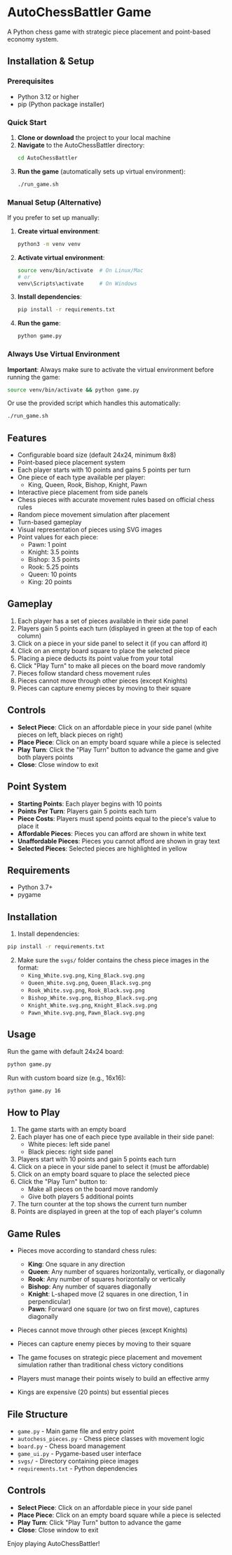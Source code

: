 # AutoChessBattler Game

A Python chess game with strategic piece placement and point-based economy system.

## Installation & Setup

### Prerequisites
- Python 3.12 or higher
- pip (Python package installer)

### Quick Start
1. **Clone or download** the project to your local machine
2. **Navigate** to the AutoChessBattler directory:
   ```bash
   cd AutoChessBattler
   ```
3. **Run the game** (automatically sets up virtual environment):
   ```bash
   ./run_game.sh
   ```

### Manual Setup (Alternative)
If you prefer to set up manually:

1. **Create virtual environment**:
   ```bash
   python3 -m venv venv
   ```

2. **Activate virtual environment**:
   ```bash
   source venv/bin/activate  # On Linux/Mac
   # or
   venv\Scripts\activate     # On Windows
   ```

3. **Install dependencies**:
   ```bash
   pip install -r requirements.txt
   ```

4. **Run the game**:
   ```bash
   python game.py
   ```

### Always Use Virtual Environment
**Important**: Always make sure to activate the virtual environment before running the game:
```bash
source venv/bin/activate && python game.py
```

Or use the provided script which handles this automatically:
```bash
./run_game.sh
```

## Features

- Configurable board size (default 24x24, minimum 8x8)
- Point-based piece placement system
- Each player starts with 10 points and gains 5 points per turn
- One piece of each type available per player:
  - King, Queen, Rook, Bishop, Knight, Pawn
- Interactive piece placement from side panels
- Chess pieces with accurate movement rules based on official chess rules
- Random piece movement simulation after placement
- Turn-based gameplay
- Visual representation of pieces using SVG images
- Point values for each piece:
  - Pawn: 1 point
  - Knight: 3.5 points
  - Bishop: 3.5 points
  - Rook: 5.25 points
  - Queen: 10 points
  - King: 20 points

## Gameplay

1. Each player has a set of pieces available in their side panel
2. Players gain 5 points each turn (displayed in green at the top of each column)
3. Click on a piece in your side panel to select it (if you can afford it)
4. Click on an empty board square to place the selected piece
5. Placing a piece deducts its point value from your total
6. Click "Play Turn" to make all pieces on the board move randomly
7. Pieces follow standard chess movement rules
8. Pieces cannot move through other pieces (except Knights)
9. Pieces can capture enemy pieces by moving to their square

## Controls

- **Select Piece**: Click on an affordable piece in your side panel (white pieces on left, black pieces on right)
- **Place Piece**: Click on an empty board square while a piece is selected
- **Play Turn**: Click the "Play Turn" button to advance the game and give both players points
- **Close**: Close window to exit

## Point System

- **Starting Points**: Each player begins with 10 points
- **Points Per Turn**: Players gain 5 points each turn
- **Piece Costs**: Players must spend points equal to the piece's value to place it
- **Affordable Pieces**: Pieces you can afford are shown in white text
- **Unaffordable Pieces**: Pieces you cannot afford are shown in gray text
- **Selected Pieces**: Selected pieces are highlighted in yellow

## Requirements

- Python 3.7+
- pygame

## Installation

1. Install dependencies:
```bash
pip install -r requirements.txt
```

2. Make sure the `svgs/` folder contains the chess piece images in the format:
   - `King_White.svg.png`, `King_Black.svg.png`
   - `Queen_White.svg.png`, `Queen_Black.svg.png`
   - `Rook_White.svg.png`, `Rook_Black.svg.png`
   - `Bishop_White.svg.png`, `Bishop_Black.svg.png`
   - `Knight_White.svg.png`, `Knight_Black.svg.png`
   - `Pawn_White.svg.png`, `Pawn_Black.svg.png`

## Usage

Run the game with default 24x24 board:
```bash
python game.py
```

Run with custom board size (e.g., 16x16):
```bash
python game.py 16
```

## How to Play

1. The game starts with an empty board
2. Each player has one of each piece type available in their side panel:
   - White pieces: left side panel
   - Black pieces: right side panel
3. Players start with 10 points and gain 5 points each turn
4. Click on a piece in your side panel to select it (must be affordable)
5. Click on an empty board square to place the selected piece
6. Click the "Play Turn" button to:
   - Make all pieces on the board move randomly
   - Give both players 5 additional points
7. The turn counter at the top shows the current turn number
8. Points are displayed in green at the top of each player's column

## Game Rules

- Pieces move according to standard chess rules:
  - **King**: One square in any direction
  - **Queen**: Any number of squares horizontally, vertically, or diagonally
  - **Rook**: Any number of squares horizontally or vertically
  - **Bishop**: Any number of squares diagonally
  - **Knight**: L-shaped move (2 squares in one direction, 1 in perpendicular)
  - **Pawn**: Forward one square (or two on first move), captures diagonally

- Pieces cannot move through other pieces (except Knights)
- Pieces can capture enemy pieces by moving to their square
- The game focuses on strategic piece placement and movement simulation rather than traditional chess victory conditions
- Players must manage their points wisely to build an effective army
- Kings are expensive (20 points) but essential pieces

## File Structure

- `game.py` - Main game file and entry point
- `autochess_pieces.py` - Chess piece classes with movement logic
- `board.py` - Chess board management
- `game_ui.py` - Pygame-based user interface
- `svgs/` - Directory containing piece images
- `requirements.txt` - Python dependencies

## Controls

- **Select Piece**: Click on an affordable piece in your side panel
- **Place Piece**: Click on an empty board square while a piece is selected  
- **Play Turn**: Click "Play Turn" button to advance the game
- **Close**: Close window to exit

Enjoy playing AutoChessBattler!
